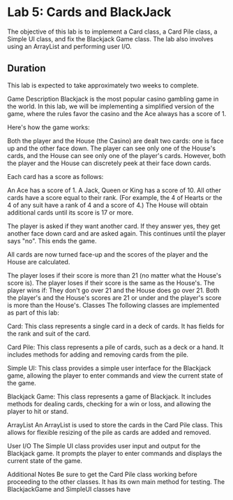 # Lab 5: Cards and BlackJack

The objective of this lab is to implement a Card class, a Card Pile class, a Simple UI class, and fix the Blackjack Game class. The lab also involves using an ArrayList and performing user I/O.

## Duration
This lab is expected to take approximately two weeks to complete.

Game Description
Blackjack is the most popular casino gambling game in the world. In this lab, we will be implementing a simplified version of the game, where the rules favor the casino and the Ace always has a score of 1.

Here's how the game works:

Both the player and the House (the Casino) are dealt two cards: one is face up and the other face down. The player can see only one of the House's cards, and the House can see only one of the player's cards. However, both the player and the House can discretely peek at their face down cards.

Each card has a score as follows:

An Ace has a score of 1.
A Jack, Queen or King has a score of 10.
All other cards have a score equal to their rank. (For example, the 4 of Hearts or the 4 of any suit have a rank of 4 and a score of 4.)
The House will obtain additional cards until its score is 17 or more.

The player is asked if they want another card. If they answer yes, they get another face down card and are asked again. This continues until the player says "no". This ends the game.

All cards are now turned face-up and the scores of the player and the House are calculated.

The player loses if their score is more than 21 (no matter what the House's score is).
The player loses if their score is the same as the House's.
The player wins if:
They don't go over 21 and the House does go over 21.
Both the player's and the House's scores are 21 or under and the player's score is more than the House's.
Classes
The following classes are implemented as part of this lab:

Card: This class represents a single card in a deck of cards. It has fields for the rank and suit of the card.

Card Pile: This class represents a pile of cards, such as a deck or a hand. It includes methods for adding and removing cards from the pile.

Simple UI: This class provides a simple user interface for the Blackjack game, allowing the player to enter commands and view the current state of the game.

Blackjack Game: This class represents a game of Blackjack. It includes methods for dealing cards, checking for a win or loss, and allowing the player to hit or stand.

ArrayList
An ArrayList is used to store the cards in the Card Pile class. This allows for flexible resizing of the pile as cards are added and removed.

User I/O
The Simple UI class provides user input and output for the Blackjack game. It prompts the player to enter commands and displays the current state of the game.

Additional Notes
Be sure to get the Card Pile class working before proceeding to the other classes. It has its own main method for testing.
The BlackjackGame and SimpleUI classes have



